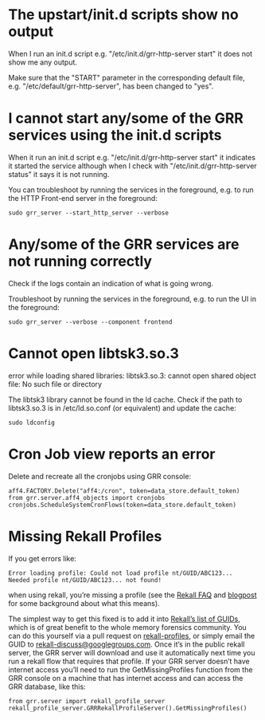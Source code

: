 # The upstart/init.d scripts show no output

When I run an init.d script e.g. "/etc/init.d/grr-http-server start" it
does not show me any output.

Make sure that the "START" parameter in the corresponding default file,
e.g. "/etc/default/grr-http-server", has been changed to "yes".

# I cannot start any/some of the GRR services using the init.d scripts

When it run an init.d script e.g. "/etc/init.d/grr-http-server start" it
indicates it started the service although when I check with
"/etc/init.d/grr-http-server status" it says it is not running.

You can troubleshoot by running the services in the foreground, e.g. to
run the HTTP Front-end server in the foreground:

```docker
sudo grr_server --start_http_server --verbose
```

# Any/some of the GRR services are not running correctly

Check if the logs contain an indication of what is going wrong.

Troubleshoot by running the services in the foreground, e.g. to run the
UI in the foreground:

```docker
sudo grr_server --verbose --component frontend
```

# Cannot open libtsk3.so.3

error while loading shared libraries: libtsk3.so.3: cannot open shared
object file: No such file or directory

The libtsk3 library cannot be found in the ld cache. Check if the path
to libtsk3.so.3 is in /etc/ld.so.conf (or equivalent) and update the
cache:

```docker
sudo ldconfig
```

# Cron Job view reports an error

Delete and recreate all the cronjobs using GRR console:

```docker
aff4.FACTORY.Delete("aff4:/cron", token=data_store.default_token)
from grr.server.aff4_objects import cronjobs
cronjobs.ScheduleSystemCronFlows(token=data_store.default_token)
```

# Missing Rekall Profiles

If you get errors like:

    Error loading profile: Could not load profile nt/GUID/ABC123...
    Needed profile nt/GUID/ABC123... not found!

when using rekall, you’re missing a profile (see the [Rekall
FAQ](http://www.rekall-forensic.com/faq.html) and
[blogpost](http://www.rekall-forensic.com/posts/2014-02-20-profile-selection.html)
for some background about what this means).

The simplest way to get this fixed is to add it into [Rekall’s list of
GUIDs](https://github.com/google/rekall-profiles/blob/gh-pages/v1.0/src/guids.txt),
which is of great benefit to the whole memory forensics community. You
can do this yourself via a pull request on
[rekall-profiles](https://github.com/google/rekall-profiles), or simply
email the GUID to <rekall-discuss@googlegroups.com>. Once it’s in the
public rekall server, the GRR server will download and use it
automatically next time you run a rekall flow that requires that
profile. If your GRR server doesn’t have internet access you’ll need to
run the GetMissingProfiles function from the GRR console on a machine
that has internet access and can access the GRR database, like this:

```docker
from grr.server import rekall_profile_server
rekall_profile_server.GRRRekallProfileServer().GetMissingProfiles()
```